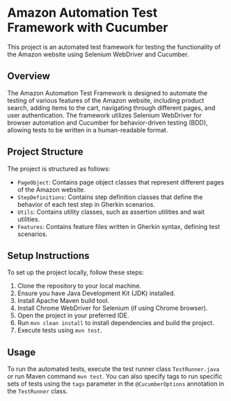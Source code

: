 # Amazon Automation Test Framework with Cucumber

This project is an automated test framework for testing the functionality of the Amazon website using Selenium WebDriver and Cucumber.


## Overview

The Amazon Automation Test Framework is designed to automate the testing of various features of the Amazon website, including product search, adding items to the cart, navigating through different pages, and user authentication. The framework utilizes Selenium WebDriver for browser automation and Cucumber for behavior-driven testing (BDD), allowing tests to be written in a human-readable format.

## Project Structure

The project is structured as follows:

- `PageObject`: Contains page object classes that represent different pages of the Amazon website.
- `StepDefinitions`: Contains step definition classes that define the behavior of each test step in Gherkin scenarios.
- `Utils`: Contains utility classes, such as assertion utilities and wait utilities.
- `Features`: Contains feature files written in Gherkin syntax, defining test scenarios.

## Setup Instructions

To set up the project locally, follow these steps:

1. Clone the repository to your local machine.
2. Ensure you have Java Development Kit (JDK) installed.
3. Install Apache Maven build tool.
4. Install Chrome WebDriver for Selenium (if using Chrome browser).
5. Open the project in your preferred IDE.
6. Run `mvn clean install` to install dependencies and build the project.
7. Execute tests using `mvn test`.

## Usage

To run the automated tests, execute the test runner class `TestRunner.java` or run Maven command `mvn test`. You can also specify tags to run specific sets of tests using the `tags` parameter in the `@CucumberOptions` annotation in the `TestRunner` class.

